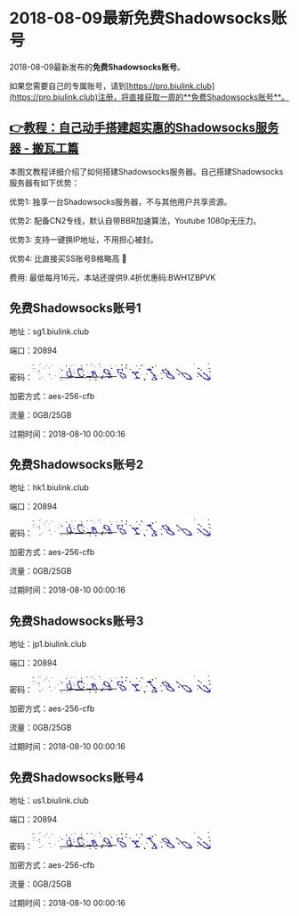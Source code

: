 # 2018-08-09最新**免费Shadowsocks账号**

2018-08-09最新发布的**免费Shadowsocks账号**。

如果您需要自己的专属账号，请到[https://pro.biulink.club](https://pro.biulink.club)注册，将直接获取一周的**免费Shadowsocks账号**。

## [👉教程：自己动手搭建超实惠的Shadowsocks服务器 - 搬瓦工篇](https://github.com/Biulink/ShadowsocksTutorials/blob/master/%E6%95%99%E6%82%A8%E8%87%AA%E5%B7%B1%E5%8A%A8%E6%89%8B%E6%90%AD%E5%BB%BA%E8%B6%85%E5%AE%9E%E6%83%A0%E7%9A%84Shadowsocks%E6%9C%8D%E5%8A%A1%E5%99%A8%20-%20%E6%90%AC%E7%93%A6%E5%B7%A5%E7%AF%87.md)
  
  本图文教程详细介绍了如何搭建Shadowsocks服务器。自己搭建Shadowsocks服务器有如下优势：

  优势1: 独享一台Shadowsocks服务器，不与其他用户共享资源。

  优势2: 配备CN2专线，默认自带BBR加速算法，Youtube 1080p无压力。

  优势3: 支持一键换IP地址，不用担心被封。

  优势4: 比直接买SS账号B格略高 🙂

  费用: 最低每月16元，本站还提供9.4折优惠码:BWH1ZBPVK  
## 免费Shadowsocks账号1

地址：sg1.biulink.club

端口：20894

密码：![免费Shadowsocks账号密码](../password/c1df061a-03a3-4c36-9c82-52a853a032ae.jpg)

加密方式：aes-256-cfb

流量：0GB/25GB

过期时间：2018-08-10 00:00:16

## 免费Shadowsocks账号2

地址：hk1.biulink.club

端口：20894

密码：![免费Shadowsocks账号密码](../password/c1df061a-03a3-4c36-9c82-52a853a032ae.jpg)

加密方式：aes-256-cfb

流量：0GB/25GB

过期时间：2018-08-10 00:00:16

## 免费Shadowsocks账号3

地址：jp1.biulink.club

端口：20894

密码：![免费Shadowsocks账号密码](../password/c1df061a-03a3-4c36-9c82-52a853a032ae.jpg)

加密方式：aes-256-cfb

流量：0GB/25GB

过期时间：2018-08-10 00:00:16

## 免费Shadowsocks账号4

地址：us1.biulink.club

端口：20894

密码：![免费Shadowsocks账号密码](../password/c1df061a-03a3-4c36-9c82-52a853a032ae.jpg)

加密方式：aes-256-cfb

流量：0GB/25GB

过期时间：2018-08-10 00:00:16

